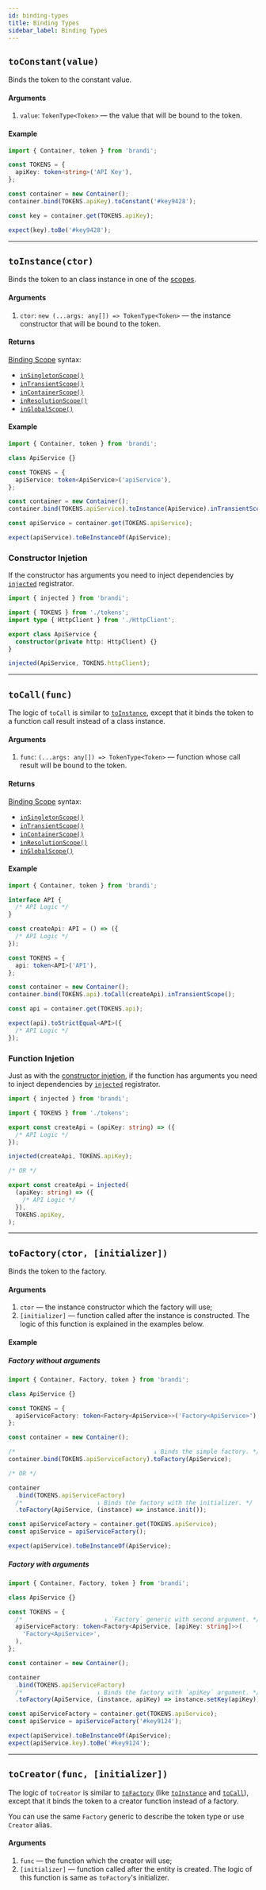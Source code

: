```yaml
---
id: binding-types
title: Binding Types
sidebar_label: Binding Types
---
```


## `toConstant(value)`

Binds the token to the constant value.

#### Arguments

1. `value`: `TokenType<Token>` — the value that will be bound to the token.

#### Example

```typescript
import { Container, token } from 'brandi';

const TOKENS = {
  apiKey: token<string>('API Key'),
};

const container = new Container();
container.bind(TOKENS.apiKey).toConstant('#key9428');

const key = container.get(TOKENS.apiKey);

expect(key).toBe('#key9428');
```

---

## `toInstance(ctor)`

Binds the token to an class instance in one of the [scopes](./binding-scopes.md).

#### Arguments

1. `ctor`: `new (...args: any[]) => TokenType<Token>` — the instance constructor that will be bound to the token.

#### Returns

[Binding Scope](./binding-scopes.md) syntax:

- [`inSingletonScope()`](./binding-scopes.md#insingletonscope)
- [`inTransientScope()`](./binding-scopes.md#intransientscope)
- [`inContainerScope()`](./binding-scopes.md#incontainerscope)
- [`inResolutionScope()`](./binding-scopes.md#inresolutionscope)
- [`inGlobalScope()`](./binding-scopes.md#inglobalscope)

#### Example

```typescript
import { Container, token } from 'brandi';

class ApiService {}

const TOKENS = {
  apiService: token<ApiService>('apiService'),
};

const container = new Container();
container.bind(TOKENS.apiService).toInstance(ApiService).inTransientScope();

const apiService = container.get(TOKENS.apiService);

expect(apiService).toBeInstanceOf(ApiService);
```

### Constructor Injetion

If the constructor has arguments you need to inject dependencies
by [`injected`](./pointers-and-registrators#injectedtargettokens) registrator.

```typescript
import { injected } from 'brandi';

import { TOKENS } from './tokens';
import type { HttpClient } from './HttpClient';

export class ApiService {
  constructor(private http: HttpClient) {}
}

injected(ApiService, TOKENS.httpClient);
```

---

## `toCall(func)`

The logic of `toCall` is similar to [`toInstance`](#toinstance),
except that it binds the token to a function call result instead of a class instance.

#### Arguments

1. `func`: `(...args: any[]) => TokenType<Token>` — function whose call result will be bound to the token.

#### Returns

[Binding Scope](./binding-scopes.md) syntax:

- [`inSingletonScope()`](./binding-scopes.md#insingletonscope)
- [`inTransientScope()`](./binding-scopes.md#intransientscope)
- [`inContainerScope()`](./binding-scopes.md#incontainerscope)
- [`inResolutionScope()`](./binding-scopes.md#inresolutionscope)
- [`inGlobalScope()`](./binding-scopes.md#inglobalscope)

#### Example

```typescript
import { Container, token } from 'brandi';

interface API {
  /* API Logic */
}

const createApi: API = () => ({
  /* API Logic */
});

const TOKENS = {
  api: token<API>('API'),
};

const container = new Container();
container.bind(TOKENS.api).toCall(createApi).inTransientScope();

const api = container.get(TOKENS.api);

expect(api).toStrictEqual<API>({
  /* API Logic */
});
```

### Function Injetion

Just as with the [constructor injetion](#constructor-injetion), if the function has arguments
you need to inject dependencies by [`injected`](./pointers-and-registrators#injectedtargettokens) registrator.

```typescript
import { injected } from 'brandi';

import { TOKENS } from './tokens';

export const createApi = (apiKey: string) => ({
  /* API Logic */
});

injected(createApi, TOKENS.apiKey);

/* OR */

export const createApi = injected(
  (apiKey: string) => ({
    /* API Logic */
  }),
  TOKENS.apiKey,
);
```

---

## `toFactory(ctor, [initializer])`

Binds the token to the factory.

#### Arguments

1. `ctor` — the instance constructor which the factory will use;
2. `[initializer]` — function called after the instance is constructed.
   The logic of this function is explained in the examples below.

#### Example

##### Factory without arguments

```typescript
import { Container, Factory, token } from 'brandi';

class ApiService {}

const TOKENS = {
  apiServiceFactory: token<Factory<ApiService>>('Factory<ApiService>'),
};

const container = new Container();

/*                                       ↓ Binds the simple factory. */
container.bind(TOKENS.apiServiceFactory).toFactory(ApiService);

/* OR */

container
  .bind(TOKENS.apiServiceFactory)
  /*                     ↓ Binds the factory with the initializer. */
  .toFactory(ApiService, (instance) => instance.init());

const apiServiceFactory = container.get(TOKENS.apiService);
const apiService = apiServiceFactory();

expect(apiService).toBeInstanceOf(ApiService);
```

##### Factory with arguments

```typescript
import { Container, Factory, token } from 'brandi';

class ApiService {}

const TOKENS = {
  /*                       ↓ `Factory` generic with second argument. */
  apiServiceFactory: token<Factory<ApiService, [apiKey: string]>>(
    'Factory<ApiService>',
  ),
};

const container = new Container();

container
  .bind(TOKENS.apiServiceFactory)
  /*                     ↓ Binds the factory with `apiKey` argument. */
  .toFactory(ApiService, (instance, apiKey) => instance.setKey(apiKey));

const apiServiceFactory = container.get(TOKENS.apiService);
const apiService = apiServiceFactory('#key9124');

expect(apiService).toBeInstanceOf(ApiService);
expect(apiService.key).toBe('#key9124');
```

---

## `toCreator(func, [initializer])`

The logic of `toCreator` is similar to [`toFactory`](#tofactoryctor-initializer)
(like [`toInstance`](#toinstancector) and [`toCall`](#tocallfunc)),
except that it binds the token to a creator function instead of a factory.

You can use the same `Factory` generic to describe the token type
or use `Creator` alias.

#### Arguments

1. `func` — the function which the creator will use;
2. `[initializer]` — function called after the entity is created.
   The logic of this function is same as `toFactory`'s initializer.
